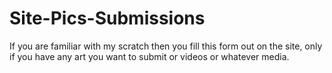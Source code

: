 # Site-Pics-Submissions
If you are familiar with my scratch then you fill this form out on the site, only if you have any art you want to submit or videos or whatever media.

